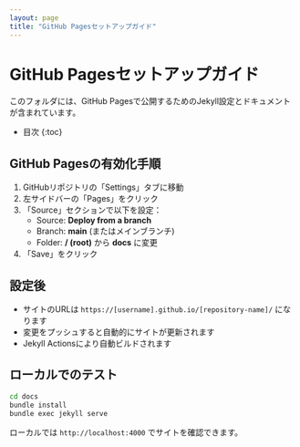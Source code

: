 ```yaml
---
layout: page
title: "GitHub Pagesセットアップガイド"
---
```


# GitHub Pagesセットアップガイド

このフォルダには、GitHub Pagesで公開するためのJekyll設定とドキュメントが含まれています。

* 目次
{:toc}

## GitHub Pagesの有効化手順

1. GitHubリポジトリの「Settings」タブに移動
2. 左サイドバーの「Pages」をクリック
3. 「Source」セクションで以下を設定：
   - Source: **Deploy from a branch**
   - Branch: **main** (またはメインブランチ)
   - Folder: **/ (root)** から **docs** に変更
4. 「Save」をクリック

## 設定後

- サイトのURLは `https://[username].github.io/[repository-name]/` になります
- 変更をプッシュすると自動的にサイトが更新されます
- Jekyll Actionsにより自動ビルドされます

## ローカルでのテスト

```bash
cd docs
bundle install
bundle exec jekyll serve
```

ローカルでは `http://localhost:4000` でサイトを確認できます。